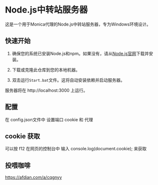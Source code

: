 # Node.js中转站服务器

这是一个用于Monica代理的Node.js中转站服务器，专为Windows环境设计。

## 快速开始

1. 确保您的系统已安装Node.js和npm。如果没有，请从[Node.js官网](https://nodejs.org)下载并安装。

2. 下载或克隆此仓库到您的本地机器。

3. 双击运行`Start.bat`文件。这将自动安装依赖并启动服务器。

服务器将在 http://localhost:3000 上运行。
## 配置

在 config.json文件中 设置端口 cookie 和 代理

## cookie 获取

可以按 f12 在网页的控制台中 输入 console.log(document.cookie);  来获取

## 投喂咖啡

https://afdian.com/a/cqgnyy
